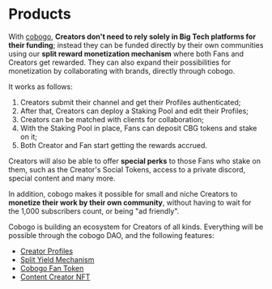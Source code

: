 # Products

With [cobogo](https://cobogo.social/), **Creators don't need to rely solely in Big Tech platforms for their funding**; instead they can be funded directly by their own communities using our **split reward monetization mechanism** where both Fans and Creators get rewarded. They can also expand their possibilities for monetization by collaborating with brands, directly through cobogo.

It works as follows:

1. Creators submit their channel and get their Profiles authenticated;
2. After that, Creators can deploy a Staking Pool and edit their Profiles;
3. Creators can be matched with clients for collaboration;
4. With the Staking Pool in place, Fans can deposit CBG tokens and stake on it;
5. Both Creator and Fan start getting the rewards accrued.

Creators will also be able to offer **special perks** to those Fans who stake on them, such as the Creator's Social Tokens, access to a private discord, special content and many more.

In addition, cobogo makes it possible for small and niche Creators to **monetize their work by their own community**, without having to wait for the 1,000 subscribers count, or being "ad friendly".

Cobogo is building an ecosystem for Creators of all kinds. Everything will be possible through the cobogo DAO, and the following features:

* [Creator Profiles](creator-profiles.md)
* [Split Yield Mechanism](broken-reference)
* [Cobogo Fan Token](broken-reference)
* [Content Creator NFT](broken-reference)
